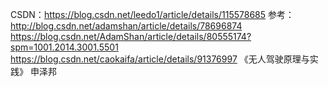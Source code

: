 CSDN：https://blog.csdn.net/leedo1/article/details/115578685
参考：
http://blog.csdn.net/adamshan/article/details/78696874
https://blog.csdn.net/AdamShan/article/details/80555174?spm=1001.2014.3001.5501
https://blog.csdn.net/caokaifa/article/details/91376997
《无人驾驶原理与实践》 申泽邦
